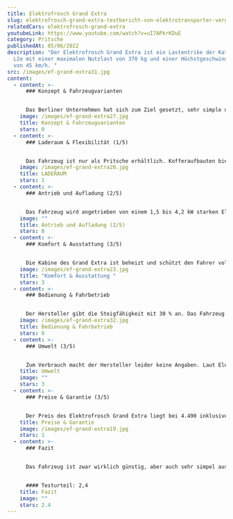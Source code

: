 ```yaml
---
title: Elektrofrosch Grand Extra
slug: elektrofrosch-grand-extra-testbericht-von-elektrotransporter-vergleich
relatedCars: elektrofrosch-grand-extra
youtubeLink: https://www.youtube.com/watch?v=uI7APkrKDuE
category: Pritsche
publishedAt: 05/06/2022
description: "Der Elektrofrosch Grand Extra ist ein Lastentrike der Kategorie
  L2e mit einer maximalen Nutzlast von 370 kg und einer Höchstgeschwindigkeit
  von 45 km/h. "
src: /images/ef-grand-extra31.jpg
content:
  - content: >-
      ### Konzept & Fahrzeugvarianten


      Das Berliner Unternehmen hat sich zum Ziel gesetzt, sehr simple und somit auch günstige Fahrzeuge für jedermann anzubieten. Der Elektrofrosch Grand Extra ist einer von mehreren Elektro-Kleintransportern des Unternehmens. Das grüne Lastentrike ist so simpel wie möglich gehalten und verfügt über eine geräumige Fahrerkabine mit einer Sitzbank für bis zu zwei Personen. Das Fahrzeug ist zudem relativ kompakt mit Außenmaßen von 2,97 m Länge, 1,07 m Breite und 1,69 m Höhe.
    image: /images/ef-grand-extra27.jpg
    title: Konzept & Fahrzeugvarianten
    stars: 0
  - content: >-
      ### Laderaum & Flexibilität (1/5)


      Das Fahrzeug ist nur als Pritsche erhältlich. Kofferaufbauten bietet der Hersteller unter anderen Modellreihen an. Die Nutzlast des Lastenmopeds liegt offiziell bei 370 Kilogramm. Die Abmessungen der Ladefläche der Pritsche gibt der Hersteller leider nicht an. Die 3 seitlichen Bordwände können ebenso wie beim Elektrofrosch BIG alle nach unten geklappt werden. Dies ermöglicht mehr Staufläche und so können auch sperrige Gegenstände einfacher transportiert werden. Die Ladefläche ist zudem per Hand kippbar. Dies ist jedoch nur mit leichtem Materialien wie beispielsweise Grünschnitt möglich. Wer Bauschutt abkippen möchte, wird sicherlich seine Probleme bekommen. Die Pritsche des Elektrofrosch lässt sich außerdem durch einen Planenaufbau ergänzen.
    image: /images/ef-grand-extra20.jpg
    title: LADERAUM
    stars: 1
  - content: >-
      ### Antrieb und Aufladung (2/5)


      Das Fahrzeug wird angetrieben von einem 1,5 bis 4,2 kW starken Elektromotor. Die Höchstgeschwindigkeit des Trikes liegt bei 45 km/h und die maximale Reichweite beträgt laut Hersteller 70 km. Die 60-V-Blei-Batterie, lädt an einer Haushaltssteckdose in etwa 7 Stunden. Mit einem Typ2-Adapter lässt sich das Fahrzeug  ebenso an einer Ladesäule aufladen.
    image: ""
    title: Antrieb und Aufladung (2/5)
    stars: 0
  - content: >-
      ### Komfort & Ausstattung (3/5)


      Die Kabine des Grand Extra ist beheizt und schützt den Fahrer vollständig gegen Regen und Wind. Ein kleines Dachfenster bringt Licht und Luft von oben. Ebenso serienmäßig ist eine Rückfahrkamera, welche optimales Rangieren ermöglicht. Für einen Aufpreis von 195 € bekommt der Kunde auch einen Satz wintertaugliche Reifen zum Fahrzeug. Ebenso ist ein Planenaufbau für 199 € und Schneeketten für 129 € Aufpreis erhältlich.
    image: /images/ef-grand-extra23.jpg
    title: "Komfort & Ausstattung "
    stars: 3
  - content: >-
      ### Bedienung & Fahrbetrieb


      Der Hersteller gibt die Steigfähigkeit mit 30 % an. Das Fahrzeug lässt sich demnach auch im bergigen Gelände einsetzen. Das Lastentrike bietet dank seiner Federung auch auf unbefestigten Straßen einen angenehmen Fahrkomfort. Statt eines Lenkers ist beim Grand Extra ein Lenkrad verbaut, das die Bedienung zusätzlich erleichtern soll. Für die Versicherung des Fahrzeugs genügt eine Mopedversicherung. Außerdem muss der Grand Extra nicht zum TÜV.
    image: /images/ef-grand-extra32.jpg
    title: Bedienung & Fahrbetrieb
    stars: 0
  - content: >-
      ### Umwelt (3/5)


      Zum Verbrauch macht der Hersteller leider keine Angaben. Laut Elektrofrosch kosten 100 Kilometer Fahrt mit dem Grand Extra 2€. Bei angenommenen 30 Cent pro Kilowattstunde liegt der Verbrauch bei schätzungsweise 6,6 kWh.
    title: Umwelt
    image: ""
    stars: 3
  - content: >-
      ### Preise & Garantie (3/5)


      Der Preis des Elektrofrosch Grand Extra liegt bei 4.490 inklusive Mehrwertsteuer. Ohne Mehrwertsteuer kostet das Fahrzeug 3.636,90 €. Die Lieferzeit gibt Elektrofrosch mit 3-6 Monate an. Zur Garantie auf Fahrzeug und Batterie macht der Hersteller jedoch leider ebenso keine Angaben.
    title: Preise & Garantie
    image: /images/ef-grand-extra19.jpg
    stars: 1
  - content: >-
      ### Fazit


      Das Fahrzeug ist zwar wirklich günstig, aber auch sehr simpel ausgestattet. Leider macht der Händler kaum Angaben zu technischen Daten des Grand Extra. Das Lastentrike  eignet sich wohl am besten für den Einsatz auf Privatgelände oder auf dem Land. Möglich Einsatzfelder des Fahrzeugs sind Landwirtschafts-, Bau- oder Handwerksbetriebe. Für Lieferdienste im urbanen Raum eignet sich die wohl Pritsche weniger.


      #### Testurteil: 2,4
    title: Fazit
    image: ""
    stars: 2.4
---
```

